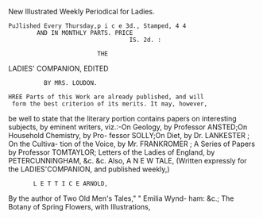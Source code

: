   New Illustrated Weekly Periodical for
                 Ladies.

    PuJlished Every Thursday,p i c e 3d., Stamped, 4 4
            AND IN MONTHLY PARTS. PRICE
                                      IS. 2d. :

                             THE


LADIES' COMPANION,
                             EDITED


              BY MRS. LOUDON.

    HREE Parts of this Work are already published, and will
     form the best criterion of its merits. It may, however,
be well to state that the literary portion contains papers on
interesting subjects, by eminent writers, viz.:-On    Geology,
by Professor ANSTED;On Household Chemistry, by Pro-
fessor SOLLY;On Diet, by Dr. LANKESTER       ; On the Cultiva-
tion of the Voice, by Mr. FRANKROMER      ; A Series of Papers
by Professor TOMTAYLOR;      Letters of the Ladies of England,
by PETERCUNNINGHAM,       &c. &c. Also,
                  A N E W TALE,
(Written expressly for the LADIES'COMPANION,
                                          and published weekly,)

           L E T T I C E ARNOLD,
By the author of Two Old Men's Tales," " Emilia Wynd-
ham: &c.; The Botany of Spring Flowers, with Illustrations,
